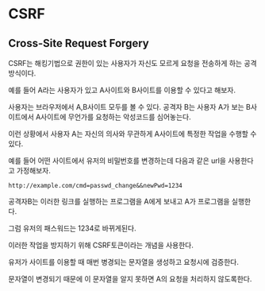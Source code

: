 # CSRF

## Cross-Site Request Forgery

CSRF는 해킹기법으로 권한이 있는 사용자가 자신도 모르게 요청을 전송하게 하는 공격방식이다.

예를 들어 A라는 사용자가 있고 A사이트와 B사이트를 이용할 수 있다고 해보자.

사용자는 브라우저에서 A,B사이트 모두를 볼 수 있다. 공격자 B는 사용자 A가 보는 B사이트에서 A사이트에 무언가를 요청하는 악성코드를 심어놓는다.

이런 상황에서 사용자 A는 자신의 의사와 무관하게 A사이트에 특정한 작업을 수행할 수 있다.

예를 들어 어떤 사이트에서 유저의 비밀번호를 변경하는데 다음과 같은 url을 사용한다고 가정해보자.

`http://example.com/cmd=passwd_change&&newPwd=1234`

공격자B는 이러한 링크를 실행하는 프로그램을 A에게 보내고 A가 프로그램을 실행한다.

그럼 유저의 패스워드는 1234로 바뀌게된다.

이러한 작업을 방지하기 위해 CSRF토큰이라는 개념을 사용한다.

유저가 사이트를 이용할 때 매번 병경되는 문자열을 생성하고 요청시에 검증한다.

문자열이 변경되기 때문에 이 문자열을 알지 못하면 A의 요청을 처리하지 않도록한다.